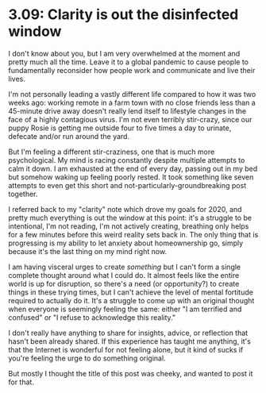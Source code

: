 # 3.09: Clarity is out the disinfected window
I don't know about you, but I am very overwhelmed at the moment and pretty much all the time. Leave it to a global pandemic to cause people to fundamentally reconsider how people work and communicate and live their lives.

I'm not personally leading a vastly different life compared to how it was two weeks ago: working remote in a farm town with no close friends less than a 45-minute drive away doesn't really lend itself to lifestyle changes in the face of a highly contagious virus. I'm not even terribly stir-crazy, since our puppy Rosie is getting me outside four to five times a day to urinate, defecate and/or run around the yard.

But I'm feeling a different stir-craziness, one that is much more psychological. My mind is racing constantly despite multiple attempts to calm it down. I am exhausted at the end of every day, passing out in my bed but somehow waking up feeling poorly rested. It took something like seven attempts to even get this short and not-particularly-groundbreaking post together. 

I referred back to my "clarity" note which drove my goals for 2020, and pretty much everything is out the window at this point: it's a struggle to be intentional, I'm not reading, I'm not actively creating, breathing only helps for a few minutes before this weird reality sets back in. The only thing that is progressing is my ability to let anxiety about homeownership go, simply because it's the last thing on my mind right now. 

I am having visceral urges to create _something_ but I can't form a single complete thought around what I could do. It almost feels like the entire world is up for disruption, so there's a need (or opportunity?) to create things in these trying times, but I can't achieve the level of mental fortitude required to actually do it. It's a struggle to come up with an original thought when everyone is seemingly feeling the same: either "I am terrified and confused" or "I refuse to acknowledge this reality."

I don't really have anything to share for insights, advice, or reflection that hasn't been already shared. If this experience has taught me anything, it's that the Internet is wonderful for not feeling alone, but it kind of sucks if you're feeling the urge to do something original.

But mostly I thought the title of this post was cheeky, and wanted to post it for that.